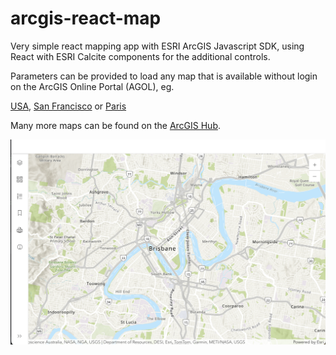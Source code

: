 # arcgis-react-map
Very simple react mapping app with ESRI ArcGIS Javascript SDK, using React with ESRI Calcite components for the additional controls.

Parameters can be provided to load any map that is available without login on the ArcGIS Online Portal (AGOL), eg.

[USA](https://arcgis-react-map.netlify.app/?mapId=f2e9b762544945f390ca4ac3671cfa72),
[San Francisco](https://arcgis-react-map.netlify.app/?mapId=bad7aec9c85040b882de64b8224f174c) or 
[Paris](https://arcgis-react-map.netlify.app/?mapId=8586d9fc091f457e86e888f017685109)

Many more maps can be found on the [ArcGIS Hub](https://hub.arcgis.com/search?collection=appAndMap). 

![Screenshot](screenshot.png)

